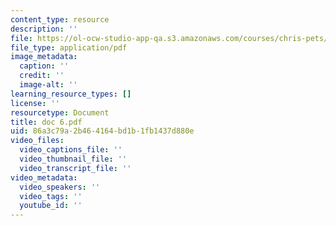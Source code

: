 ```yaml
---
content_type: resource
description: ''
file: https://ol-ocw-studio-app-qa.s3.amazonaws.com/courses/chris-pets/doc-6.pdf
file_type: application/pdf
image_metadata:
  caption: ''
  credit: ''
  image-alt: ''
learning_resource_types: []
license: ''
resourcetype: Document
title: doc 6.pdf
uid: 86a3c79a-2b46-4164-bd1b-1fb1437d880e
video_files:
  video_captions_file: ''
  video_thumbnail_file: ''
  video_transcript_file: ''
video_metadata:
  video_speakers: ''
  video_tags: ''
  youtube_id: ''
---
```

